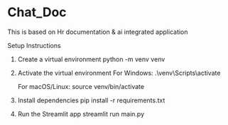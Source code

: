 # Chat_Doc
This is based on Hr documentation &amp; ai integrated application


Setup Instructions

1. Create a virtual environment
   python -m venv venv

2. Activate the virtual environment
   For Windows:
   .\venv\Scripts\activate

   For macOS/Linux:
   source venv/bin/activate

3. Install dependencies
   pip install -r requirements.txt

4. Run the Streamlit app
   streamlit run main.py
